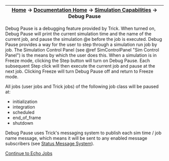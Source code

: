 | [Home](/trick) → [Documentation Home](../Documentation-Home) → [Simulation Capabilities](Simulation-Capabilities) → Debug Pause |
|------------------------------------------------------------------|

Debug Pause is a debugging feature provided by Trick. When turned on, Debug Pause will print the current simulation time and
the name of the current job, and pause the simulation @e before the job is executed. Debug Pause provides a way for the user to step
through a simulation run job by job. The Simulation Control Panel (see @ref SimControlPanel "Sim Control Panel") is the means by which the user does this.
When a simulation is in Freeze mode, clicking the Step button will turn on Debug Pause. Each subsequent Step click will then execute the current job and pause at the next job.
Clicking Freeze will turn Debug Pause off and return to Freeze mode.

All jobs (user jobs and Trick jobs) of the following job class will be paused at:

- initialization
- integration
- scheduled 
- end_of_frame
- shutdown

Debug Pause uses Trick's messaging system to publish each sim time / job name message,
which means it will be sent to any enabled message subscribers (see  [Status Message System](Status-Message-System)).

[Continue to Echo Jobs](Echo-Jobs)
